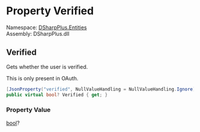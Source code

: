 # Property Verified

Namespace: [DSharpPlus.Entities](DSharpPlus.Entities.md)  
Assembly: DSharpPlus.dll

## <a id="DSharpPlus_Entities_DiscordUser_Verified"></a>Verified

Gets whether the user is verified.
<p>This is only present in OAuth.</p>

```csharp
[JsonProperty("verified", NullValueHandling = NullValueHandling.Ignore)]
public virtual bool? Verified { get; }
```

### Property Value

[bool](https://learn.microsoft.com/dotnet/api/system.boolean)?

